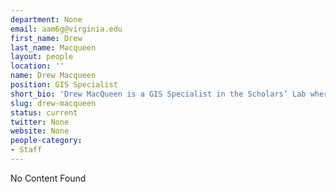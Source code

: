 ```yaml
---
department: None
email: aam6g@virginia.edu
first_name: Drew
last_name: Macqueen
layout: people
location: ''
name: Drew Macqueen
position: GIS Specialist
short_bio: 'Drew MacQueen is a GIS Specialist in the Scholars’ Lab where he focuses on spatial data collection and analysis, and web-based GIS and visualization; occasionally dipping a toe into the waters of scripting and spatial database design.'
slug: drew-macqueen
status: current
twitter: None
website: None
people-category:
- Staff
---
```


No Content Found
